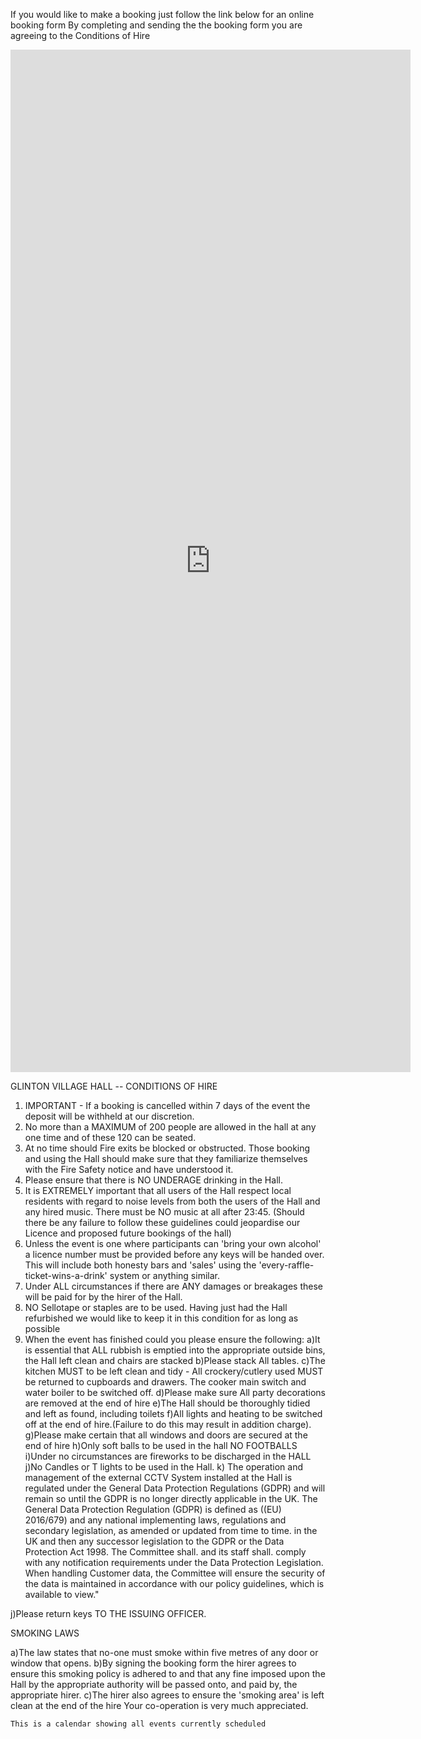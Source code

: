 
If you would like to make a booking just follow the link below for an online booking form
By completing and sending the the booking form you are agreeing to the Conditions of Hire

<iframe src="https://docs.google.com/forms/d/e/1FAIpQLScR0exHv_pDJ1yRhbaN_0NMrD6hUpYaLOV24n3qWEtQQ0d-vQ/viewform?embedded=true" width="640" height="1636" frameborder="0" marginheight="0" marginwidth="0">Loading...</iframe>


GLINTON VILLAGE HALL -- CONDITIONS OF HIRE 


1. IMPORTANT - If a booking is cancelled within 7 days of the event the deposit will be withheld at our discretion.
2. No more than a MAXIMUM of 200 people are allowed in the hall at any one time and of these 120 can be seated.
3. At no time should Fire exits be blocked or obstructed. Those booking and using the Hall should make sure that they familiarize themselves with the Fire Safety notice and have understood it.
4. Please ensure that there is NO UNDERAGE drinking in the Hall.
5. It is EXTREMELY important that all users of the Hall respect local residents with regard to noise levels from both the users of the Hall and any hired music. There must be NO music at all after 23:45. (Should there be any failure to follow these guidelines could jeopardise our Licence and proposed future bookings of the hall)
6. Unless the event is one where participants can 'bring your own alcohol' a licence number must be provided before any keys will be handed over. This will include both honesty bars and 'sales' using the 'every-raffle-ticket-wins-a-drink' system or anything similar.
7. Under ALL circumstances if there are ANY damages or breakages these will be paid for by the hirer of the Hall.
8. NO Sellotape or staples are to be used. Having just had the Hall refurbished we would like to keep it in this condition for as long as possible 
9. When the event has finished could you please ensure the following:
  a)It is essential that ALL rubbish is emptied into the appropriate outside bins, the Hall left clean and chairs are stacked
  b)Please stack All tables.
  c)The kitchen MUST to be left clean and tidy - All crockery/cutlery used MUST be returned to cupboards and drawers. The cooker main switch and water boiler to be switched off.
  d)Please make sure All party decorations are removed at the end of hire
  e)The Hall should be thoroughly tidied and left as found, including toilets
  f)All lights and heating to be switched off at the end of hire.(Failure to do this may result in addition charge).
  g)Please make certain that all windows and doors are secured at the end of hire
  h)Only soft balls to be used in the hall NO FOOTBALLS
  i)Under no circumstances are fireworks to be discharged in the HALL j)No Candles or T lights to be used in the Hall.
  k) The operation and management of the external CCTV System installed at the Hall is regulated under the General Data Protection Regulations (GDPR) and will remain so until the GDPR is no longer directly applicable in the UK. The General Data Protection Regulation (GDPR) is defined as ((EU) 2016/679) and any national implementing laws, regulations and secondary legislation, as amended or updated from time to time. in the UK and then any successor legislation to the GDPR or the Data Protection Act 1998. The Committee shall. and its staff shall. comply with any notification requirements under the Data Protection Legislation. When handling Customer data, the Committee will ensure the security of the data is maintained in accordance with our policy guidelines, which is available to view."

  j)Please return keys TO THE ISSUING OFFICER.

SMOKING LAWS 

  a)The law states that no-one must smoke within five metres of any door or window that opens. 
  b)By signing the booking form the hirer agrees to ensure this smoking policy is adhered to and that any fine imposed upon the Hall by the appropriate authority will be passed onto, and paid by, the appropriate hirer. 
  c)The hirer also agrees to ensure the 'smoking area' is left clean at the end of the hire
    Your co-operation is very much appreciated.	


    This is a calendar showing all events currently scheduled

